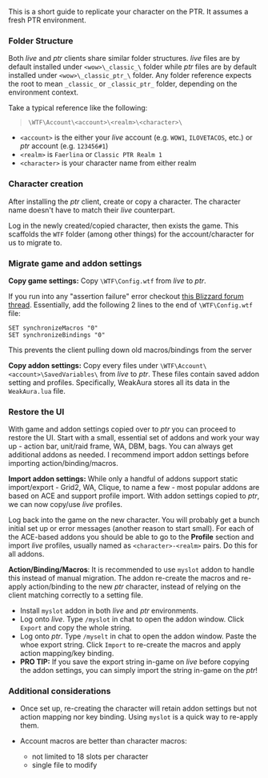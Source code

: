 This is a short guide to replicate your character on the PTR. It assumes a fresh PTR environment.

### Folder Structure
Both *live* and *ptr* clients share similar folder structures. *live* files are by default installed under `<wow>\_classic_\` folder while *ptr* files are by default installed under `<wow>\_classic_ptr_\` folder. Any folder reference expects the root to mean `_classic_` or `_classic_ptr_` folder, depending on the environment context.

Take a typical reference like the following:

> `\WTF\Account\<account>\<realm>\<character>\`

- `<account>` is the either your *live* account (e.g. `WOW1`, `ILOVETACOS`, etc.) or *ptr* account (e.g. `123456#1`)
- `<realm>` is `Faerlina` or `Classic PTR Realm 1`
- `<character>` is your character name from either realm

### Character creation
After installing the *ptr* client, create or copy a character. The character name doesn't have to match their *live* counterpart.

Log in the newly created/copied character, then exists the game. This scaffolds the `WTF` folder (among other things) for the account/character for us to migrate to.

### Migrate game and addon settings

**Copy game settings:** Copy `\WTF\Config.wtf` from *live* to *ptr*.

If you run into any "assertion failure" error checkout [this Blizzard forum thread](https://eu.forums.blizzard.com/en/wow/t/crashing-on-launch-of-ptr-client-2022/404159/2). Essentially, add the following 2 lines to the end of `\WTF\Config.wtf` file:
```
SET synchronizeMacros "0"
SET synchronizeBindings "0"
```
This prevents the client pulling down old macros/bindings from the server

**Copy addon settings:** Copy every files under `\WTF\Account\<account>\SavedVariables\` from *live* to *ptr*. These files contain saved addon setting and profiles. Specifically, WeakAura stores all its data in the `WeakAura.lua` file.

### Restore the UI
With game and addon settings copied over to *ptr* you can proceed to restore the UI. Start with a small, essential set of addons and work your way up - action bar, unit/raid frame, WA, DBM, bags. You can always get additional addons as needed. I recommend import addon settings before importing action/binding/macros.

**Import addon settings:** While only a handful of addons support static import/export - Grid2, WA, Clique, to name a few - most popular addons are based on ACE and support profile import. With addon settings copied to *ptr*, we can now copy/use *live* profiles.

Log back into the game on the new character. You will probably get a bunch initial set up or error messages (another reason to start small). For each of the ACE-based addons you should be able to go to the **Profile** section and import *live* profiles, usually named as `<character>-<realm>` pairs. Do this for all addons.

**Action/Binding/Macros**: It is recommended to use `myslot` addon to handle this instead of manual migration. The addon re-create the macros and re-apply action/binding to the new *ptr* character, instead of relying on the client matching correctly to a setting file.

- Install `myslot` addon in both *live* and *ptr* environments.
- Log onto *live*. Type `/myslot` in chat to open the addon window. Click `Export` and copy the whole string.
- Log onto *ptr*. Type `/myselt` in chat to open the addon window. Paste the whoe export string. Click `Import` to re-create the macros and apply action mapping/key binding.
- **PRO TIP:** If you save the export string in-game on *live* before copying the addon settings, you can simply import the string in-game on the *ptr*!

### Additional considerations

- Once set up, re-creating the character will retain addon settings but not action mapping nor key binding. Using `myslot` is a quick way to re-apply them.

- Account macros are better than character macros:
  - not limited to 18 slots per character
  - single file to modify